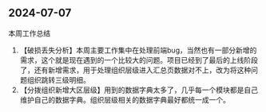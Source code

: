 ## 2024-07-07

本周工作总结

1. 【破损丢失分析】本周主要工作集中在处理前端bug，当然也有一部分新增的需求，这个就是现在遇到的一个比较大的问题。项目已经到了最后的上线阶段了，还有新增需求，用于处理组织层级进入汇总页数据对不上，改为将这种问题组织跳转三级明细。
2. 【分拨组织新增大区层级】用到的数据字典太多了，几乎每一个模块都是自己维护自己的数据字典。组织层级相关的数据字典最好都统一成一个。
